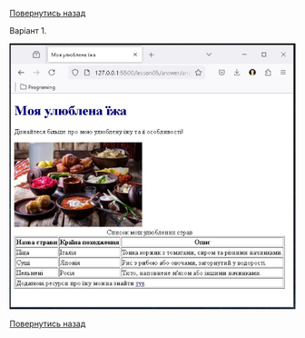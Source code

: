 [Повернутись назад](help.md)

Варіант 1.

![Завдання](answer04-1.jpeg)


[Повернутись назад](help.md)
